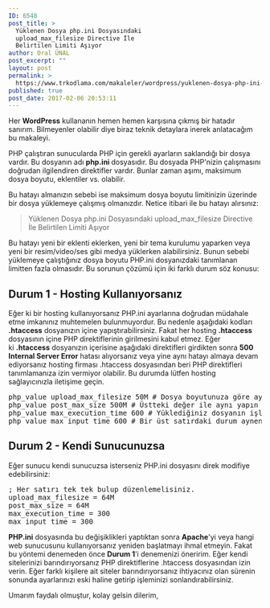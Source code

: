 ```yaml
---
ID: 6548
post_title: >
  Yüklenen Dosya php.ini Dosyasındaki
  upload_max_filesize Directive İle
  Belirtilen Limiti Aşıyor
author: Oral ÜNAL
post_excerpt: ""
layout: post
permalink: >
  https://www.trkodlama.com/makaleler/wordpress/yuklenen-dosya-php-ini-dosyasindaki-upload_max_filesize-direktifi-ile-belirtilen-limiti-asiyor-6548.html
published: true
post_date: 2017-02-06 20:53:11
---
```

Her <strong>WordPress</strong> kullananın hemen hemen karşısına çıkmış bir hatadır sanırım. Bilmeyenler olabilir diye biraz teknik detaylara inerek anlatacağım bu makaleyi.

PHP çalıştıran sunucularda PHP için gerekli ayarların saklandığı bir dosya vardır. Bu dosyanın adı <strong>php.ini </strong>dosyasıdır. Bu dosyada PHP'nizin çalışmasını doğrudan ilgilendiren direktifler vardır. Bunlar zaman aşımı, maksimum dosya boyutu, eklentiler vs. olabilir.

Bu hatayı almanızın sebebi ise maksimum dosya boyutu limitinizin üzerinde bir dosya yüklemeye çalışmış olmanızdır. Netice itibari ile bu hatayı alırsınız:
<blockquote>Yüklenen Dosya php.ini Dosyasındaki upload_max_filesize Directive İle Belirtilen Limiti Aşıyor</blockquote>
Bu hatayı yeni bir eklenti eklerken, yeni bir tema kurulumu yaparken veya yeni bir resim/video/ses gibi medya yüklerken alabilirsiniz. Bunun sebebi yüklemeye çalıştığınız dosya boyutu PHP.ini dosyanızdaki tanımlanan limitten fazla olmasıdır. Bu sorunun çözümü için iki farklı durum söz konusu:
<h2>Durum 1 - Hosting Kullanıyorsanız</h2>
Eğer ki bir hosting kullanıyorsanız PHP.ini ayarlarına doğrudan müdahale etme imkanınız muhtemelen bulunmuyordur. Bu nedenle aşağıdaki kodları <strong>.htaccess</strong> dosyanızın içine yapıştırabilirsiniz. Fakat her hosting <strong>.htaccess</strong> dosyasının içine PHP direktiflerinin girilmesini kabul etmez. Eğer ki <strong>.htaccess</strong> dosyanızın içerisine aşağıdaki direktifleri girdikten sonra <strong>500 Internal Server Error</strong> hatası alıyorsanız veya yine aynı hatayı almaya devam ediyorsanız hosting firması .htaccess dosyasından beri PHP direktifleri tanımlamanıza izin vermiyor olabilir. Bu durumda lütfen hosting sağlayıcınızla iletişime geçin.
<pre class="prettyprint lang-apache_conf" data-start-line="1" data-visibility="visible" data-highlight="" data-caption="">php_value upload_max_filesize 50M # Dosya boyutunuza göre ayarlayın..
php_value post_max_size 500M # Üstteki değer ile aynı yapın
php_value max_execution_time 600 # Yüklediğiniz dosyanın işlevine göre ayarlayın. Hata aldıkça artırabilirsiniz.
php_value max_input_time 600 # Bir üst satırdaki durum aynen geçerlidir.</pre>
<h2>Durum 2 - Kendi Sunucunuzsa</h2>
Eğer sunucu kendi sunucuzsa isterseniz PHP.ini dosyasını direk modifiye edebilirsiniz:
<pre class="prettyprint lang-ini" data-start-line="1" data-visibility="visible" data-highlight="" data-caption="">; Her satırı tek tek bulup düzenlemelisiniz.
upload_max_filesize = 64M
post_max_size = 64M
max_execution_time = 300
max_input_time = 300</pre>
<strong>PHP.ini</strong> dosyasında bu değişiklikleri yaptıktan sonra <strong>Apache</strong>'yi veya hangi web sunucusunu kullanıyorsanız yeniden başlatmayı ihmal etmeyin. Fakat bu yöntemi denemeden önce <strong>Durum 1</strong>'i denemenizi öneririm. Eğer kendi sitelerinizi barındırıyorsanız PHP direktiflerine .htaccess dosyasından izin verin. Eğer farklı kişilere ait siteler barındırıyorsanız ihtiyacınız olan sürenin sonunda ayarlarınızı eski haline getirip işleminizi sonlandırabilirsiniz.

Umarım faydalı olmuştur, kolay gelsin dilerim,